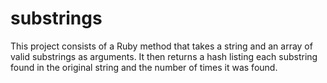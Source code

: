 # substrings
This project consists of a Ruby method that takes a string and an array of valid substrings as arguments. It then returns a hash listing each substring found in the original string and the number of times it was found.